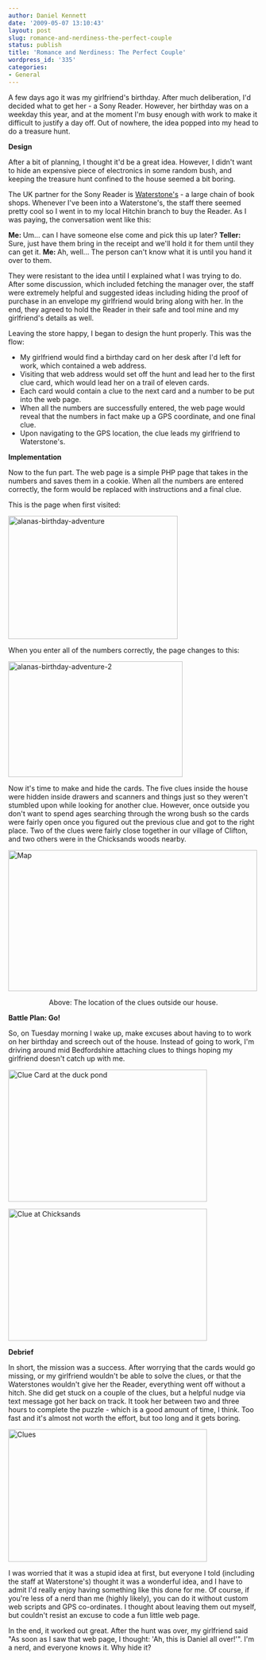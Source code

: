 ```yaml
---
author: Daniel Kennett
date: '2009-05-07 13:10:43'
layout: post
slug: romance-and-nerdiness-the-perfect-couple
status: publish
title: 'Romance and Nerdiness: The Perfect Couple'
wordpress_id: '335'
categories:
- General
---
```


A few days ago it was my girlfriend's birthday. After much deliberation, I'd decided what to get her - a Sony Reader. However, her birthday was on a weekday this year, and at the moment I'm busy enough with work to make it difficult to justify a day off. Out of nowhere, the idea popped into my head to do a treasure hunt.

<strong>Design</strong>

After a bit of planning, I thought it'd be a great idea. However, I didn't want to hide an expensive piece of electronics in some random bush, and keeping the treasure hunt confined to the house seemed a bit boring.

The UK partner for the Sony Reader is <a href="http://www.waterstones.co.uk/" target="_blank">Waterstone's</a> - a large chain of book shops. Whenever I've been into a Waterstone's, the staff there seemed pretty cool so I went in to my local Hitchin branch to buy the Reader. As I was paying, the conversation went like this:

<strong>Me: </strong>Um... can I have someone else come and pick this up later?
<strong>Teller: </strong>Sure, just have them bring in the receipt and we'll hold it for them until they can get it. 
<strong>Me: </strong>Ah, well... The person can't know what it is until you hand it over to them.

They were resistant to the idea until I explained what I was trying to do. After some discussion, which included fetching the manager over, the staff were extremely helpful and suggested ideas including hiding the proof of purchase in an envelope my girlfriend would bring along with her. In the end, they agreed to hold the Reader in their safe and tool mine and my girlfriend's details as well.

Leaving the store happy, I began to design the hunt properly. This was the flow:

- My girlfriend would find a birthday card on her desk after I'd left for work, which contained a web address.
- Visiting that web address would set off the hunt and lead her to the first clue card, which would lead her on a trail of eleven cards.
- Each card would contain a clue to the next card and a number to be put into the web page.
- When all the numbers are successfully entered, the web page would reveal that the numbers in fact make up a GPS coordinate, and one final clue.
- Upon navigating to the GPS location, the clue leads my girlfriend to Waterstone's. 

<!--more-->

<strong>Implementation</strong>

Now to the fun part. The web page is a simple PHP page that takes in the numbers and saves them in a cookie. When all the numbers are entered correctly, the form would be replaced with instructions and a final clue. 

This is the page when first visited:

<a href="http://ikennd.ac/pictures/for_posts/2009/05/alanas-birthday-adventure.png"><img src="http://ikennd.ac/pictures/for_posts/2009/05/alanas-birthday-adventure.png" alt="alanas-birthday-adventure" title="alanas-birthday-adventure" width="341" height="248" class="aligncenter size-full wp-image-336" /></a>

When you enter all of the numbers correctly, the page changes to this:

<a href="http://ikennd.ac/pictures/for_posts/2009/05/alanas-birthday-adventure-2.png"><img src="http://ikennd.ac/pictures/for_posts/2009/05/alanas-birthday-adventure-2.png" alt="alanas-birthday-adventure-2" title="alanas-birthday-adventure-2" width="351" height="233" class="aligncenter size-full wp-image-337" /></a>

Now it's time to make and hide the cards. The five clues inside the house were hidden inside drawers and scanners and things just so they weren't stumbled upon while looking for another clue. However, once outside you don't want to spend ages searching through the wrong bush so the cards were fairly open once you figured out the previous clue and got to the right place. Two of the clues were fairly close together in our village of Clifton, and two others were in the Chicksands woods nearby. 

<img src="http://ikennd.ac/pictures/for_posts/2009/05/clues.png" alt="Map" title="Map" width="501" height="284" class="aligncenter size-full wp-image-354" />

<p style="text-align:center;">Above: The location of the clues outside our house.</p>

<strong>Battle Plan: Go!</strong>

So, on Tuesday morning I wake up, make excuses about having to to work on her birthday and screech out of the house. Instead of going to work, I'm driving around mid Bedfordshire attaching clues to things hoping my girlfriend doesn't catch up with me.

<a href="http://ikennd.ac/pictures/for_posts/2009/05/duckpond.jpg"><img src="http://ikennd.ac/pictures/for_posts/2009/05/duckpond.jpg" alt="Clue Card at the duck pond" title="Clue Card at the duck pond" width="400" height="266" class="aligncenter size-full wp-image-355" /></a>

<a href="http://ikennd.ac/pictures/for_posts/2009/05/chicksands.jpg"><img src="http://ikennd.ac/pictures/for_posts/2009/05/chicksands.jpg" alt="Clue at Chicksands" title="Clue at Chicksands" width="400" height="266" class="aligncenter size-full wp-image-356" /></a>

<strong>Debrief</strong>

In short, the mission was a success. After worrying that the cards would go missing, or my girlfriend wouldn't be able to solve the clues, or that the Waterstones wouldn't give her the Reader, everything went off without a hitch. She did get stuck on a couple of the clues, but a helpful nudge via text message got her back on track. It took her between two and three hours to complete the puzzle - which is a good amount of time, I think. Too fast and it's almost not worth the effort, but too long and it gets boring. 

<a href="http://ikennd.ac/pictures/for_posts/2009/05/cards.jpg"><img src="http://ikennd.ac/pictures/for_posts/2009/05/cards.jpg" alt="Clues" title="Clues" width="400" height="267" class="aligncenter size-full wp-image-353" /></a>

I was worried that it was a stupid idea at first, but everyone I told (including the staff at Waterstone's) thought it was a wonderful idea, and I have to admit I'd really enjoy having something like this done for me. Of course, if you're less of a nerd than me (highly likely), you can do it without custom web scripts and GPS co-ordinates. I thought about leaving them out myself, but couldn't resist an excuse to code a fun little web page. 

In the end, it worked out great. After the hunt was over, my girlfriend said "As soon as I saw that web page, I thought: 'Ah, this is Daniel all over!'". I'm a nerd, and everyone knows it. Why hide it?